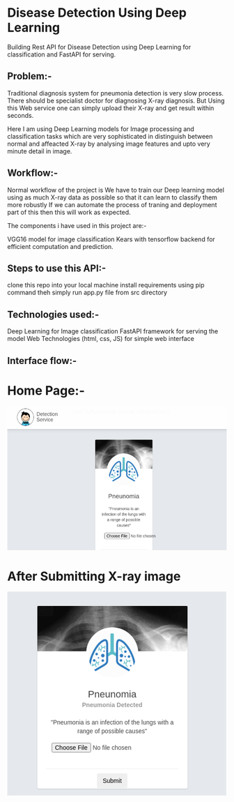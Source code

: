 Disease Detection Using Deep Learning
 ==============================

Building Rest API for Disease Detection using Deep Learning for classification and FastAPI for serving.

## Problem:-

Traditional diagnosis system for pneumonia detection is very slow process. There should be specialist doctor for diagnosing X-ray diagnosis.
But Using this Web service one can simply upload their X-ray and get result within seconds.

Here I am using Deep Learning models for Image processing and classification tasks which are very sophisticated in distinguish between normal and affeacted X-ray by analysing image features and upto very minute detail in image.

## Workflow:-

Normal workflow of the project is We have to train our Deep learning model using as much X-ray data as possible so that it can learn to classify them more robustly 
If we can automate the process of traning and deployment part of this then this will work as expected. 

The components i have used in this project are:-

VGG16 model for image classification 
Kears with tensorflow backend for efficient computation and prediction. 

## Steps to use this API:-

clone this repo into your local machine 
install requirements using pip command 
theh simply run app.py file from src directory 

## Technologies used:-
Deep Learning for Image classification 
FastAPI framework for serving the model 
Web Technologies (html, css, JS) for simple web interface 

## Interface flow:-
# Home Page:-
![demo](Demo.png)

# After Submitting X-ray image
![after](after_prediction.png)


